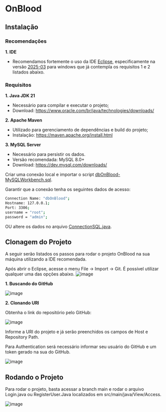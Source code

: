 # OnBlood



## Instalação

### Recomendações
**1. IDE**
- Recomendamos fortemente o uso da IDE [Eclipse](https://www.eclipse.org/downloads/packages/), especificamente na versão [2025-03](https://www.eclipse.org/downloads/download.php?file=/oomph/epp/2025-03/R/eclipse-inst-jre-win64.exe) para windows que já contempla os requisitos 1 e 2 listados abaixo.


### Requisitos
**1. Java JDK 21**
- Necessário para compilar e executar o projeto;
- Download: https://www.oracle.com/br/java/technologies/downloads/


**2. Apache Maven**
- Utilizado para gerenciamento de dependências e build do projeto;
- Instalação: https://maven.apache.org/install.html

**3. MySQL Server**
- Necessário para persistir os dados.
- Versão recomendada: MySQL 8.0+
- Download: https://dev.mysql.com/downloads/

Criar uma conexão local e importar o script [dbOnBlood-MySQLWorkbench.sql](./OnBlood/src/Connection/dbOnBlood-MySQLWorkbench.sql).

Garantir que a conexão tenha os seguintes dados de acesso:

```bash
Connection Name: "dbOnBlood";
Hostname: 127.0.0.1;
Port: 3306;
username = "root";
password = "admin";
```

OU altere os dados no arquivo [ConnectionSQL.java](./OnBlood/src/Connection/ConnectionSQL.java).

## Clonagem do Projeto
A seguir serão listados os passos para rodar o projeto OnBlood na sua máquina utilizando a IDE recomendada.

Após abrir o Eclipse, acesse o menu File -> Import -> Git.
É possível utilizar qualquer uma das opções abaixo.
![image](https://github.com/user-attachments/assets/64c32c8d-736a-471e-a8b5-10f208300daf)


**1. Buscando do GitHub**

![image](https://github.com/user-attachments/assets/7e6bd02e-9e25-4179-b47f-a45d10bfed02)


**2. Clonando URI**

Obtenha o link do repositório pelo GitHub:

![image](https://github.com/user-attachments/assets/91c3d1c2-8373-42d3-8777-d2104278995f)

Informe a URI do projeto e já serão preenchidos os campos de Host e Repository Path.

Para Authentication será necessário informar seu usuário do GitHub e um token gerado na sua do GitHub.

![image](https://github.com/user-attachments/assets/044eba8f-87ac-4838-a2ca-e49f9d8b3065)

## Rodando o Projeto
Para rodar o projeto, basta acessar a branch main e rodar o arquivo Login.java ou RegisterUser.Java localizados em src/main/java/View/Access.

![image](https://github.com/user-attachments/assets/41dc149b-9535-45cd-a618-d511805ac356)
